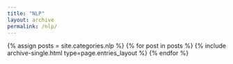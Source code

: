 ```yaml
---
title: "NLP"
layout: archive
permalink: /nlp/
---
```



{% assign posts = site.categories.nlp %}
{% for post in posts %} {% include archive-single.html type=page.entries_layout %} {% endfor %}
